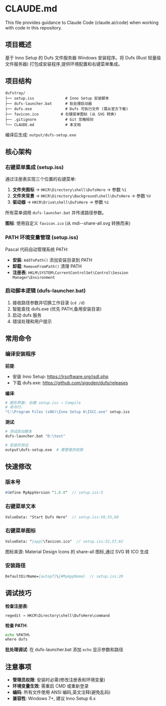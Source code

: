 # CLAUDE.md

This file provides guidance to Claude Code (claude.ai/code) when working with code in this repository.

## 项目概述

基于 Inno Setup 的 Dufs 文件服务器 Windows 安装程序。将 Dufs (Rust 轻量级文件服务器) 打包成安装程序,提供环境配置和右键菜单集成。

## 项目结构

```
dufstray/
├── setup.iss              # Inno Setup 安装脚本
├── dufs-launcher.bat      # 批处理启动器
├── dufs.exe               # Dufs 可执行文件 (需从官方下载)
├── favicon.ico          # 右键菜单图标 (从 SVG 转换)
├── .gitignore             # Git 忽略规则
└── CLAUDE.md              # 本文档
```

编译后生成: `output/dufs-setup.exe`

## 核心架构

### 右键菜单集成 (setup.iss)

通过注册表实现三个位置的右键菜单:

1. **文件夹图标** → `HKCR\Directory\shell\DufsHere` → 参数 `%1`
2. **文件夹背景** → `HKCR\Directory\Background\shell\DufsHere` → 参数 `%V`
3. **驱动器** → `HKCR\Drive\shell\DufsHere` → 参数 `%1`

所有菜单调用 `dufs-launcher.bat` 并传递路径参数。

**图标**: 使用自定义 `favicon.ico` (从 mdi--share-all.svg 转换而来)

### PATH 环境变量管理 (setup.iss)

Pascal 代码自动管理系统 PATH:
- **安装**: `AddToPath()` 添加安装目录到 PATH
- **卸载**: `RemoveFromPath()` 清理 PATH
- **注册表**: `HKLM\SYSTEM\CurrentControlSet\Control\Session Manager\Environment`

### 启动脚本逻辑 (dufs-launcher.bat)

1. 接收路径参数并切换工作目录 (`cd /d`)
2. 智能查找 dufs.exe (优先 PATH,备用安装目录)
3. 启动 dufs 服务
4. 错误处理和用户提示

## 常用命令

### 编译安装程序

**前提**:
- 安装 Inno Setup: https://jrsoftware.org/isdl.php
- 下载 dufs.exe: https://github.com/sigoden/dufs/releases

**编译**:
```bash
# 图形界面: 右键 setup.iss → Compile
# 命令行:
"C:\Program Files (x86)\Inno Setup 6\ISCC.exe" setup.iss
```

**测试**:
```bash
# 测试启动脚本
dufs-launcher.bat "D:\test"

# 安装并测试
output\dufs-setup.exe  # 需管理员权限
```

## 快速修改

### 版本号
```pascal
#define MyAppVersion "1.0.0"  // setup.iss:5
```

### 右键菜单文本
```pascal
ValueData: "Start Dufs Here"  // setup.iss:50,55,60
```

### 右键菜单图标
```pascal
ValueData: "{app}\favicon.ico"  // setup.iss:52,57,62
```
图标来源: Material Design Icons 的 share-all 图标,通过 SVG 转 ICO 生成

### 安装路径
```pascal
DefaultDirName={autopf}\{#MyAppName}  // setup.iss:20
```

## 调试技巧

**检查注册表**:
```
regedit → HKCR\Directory\shell\DufsHere\command
```

**检查 PATH**:
```bash
echo %PATH%
where dufs
```

**批处理调试**: 在 dufs-launcher.bat 添加 `echo` 显示参数和路径

## 注意事项

- **管理员权限**: 安装时必需(修改注册表和环境变量)
- **环境变量生效**: 需重启 CMD 或重新登录
- **编码**: 所有文件使用 ANSI 编码,英文注释(避免乱码)
- **兼容性**: Windows 7+, 建议 Inno Setup 6.x
